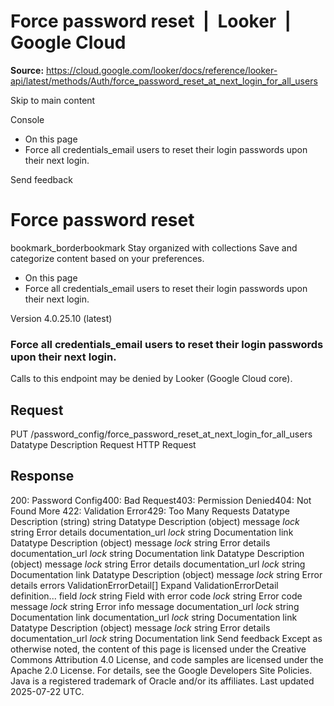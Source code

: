 # Force password reset  |  Looker  |  Google Cloud

**Source:** https://cloud.google.com/looker/docs/reference/looker-api/latest/methods/Auth/force_password_reset_at_next_login_for_all_users

Skip to main content 



Console 
  * On this page
  * Force all credentials_email users to reset their login passwords upon their next login.




Send feedback 
#  Force password reset
bookmark_borderbookmark Stay organized with collections  Save and categorize content based on your preferences.
  * On this page
  * Force all credentials_email users to reset their login passwords upon their next login.


Version 4.0.25.10 (latest) 
### Force all credentials_email users to reset their login passwords upon their next login.
Calls to this endpoint may be denied by Looker (Google Cloud core).
## Request
PUT /password_config/force_password_reset_at_next_login_for_all_users 
Datatype
Description
Request
HTTP Request 
## Response
200: Password Config400: Bad Request403: Permission Denied404: Not Found More
422: Validation Error429: Too Many Requests
Datatype
Description
(string)
string 
Datatype
Description
(object)
message
_lock_
string 
Error details
documentation_url
_lock_
string 
Documentation link
Datatype
Description
(object)
message
_lock_
string 
Error details
documentation_url
_lock_
string 
Documentation link
Datatype
Description
(object)
message
_lock_
string 
Error details
documentation_url
_lock_
string 
Documentation link
Datatype
Description
(object)
message
_lock_
string 
Error details
errors
ValidationErrorDetail[] 
Expand ValidationErrorDetail definition... 
field
_lock_
string 
Field with error
code
_lock_
string 
Error code
message
_lock_
string 
Error info message
documentation_url
_lock_
string 
Documentation link
documentation_url
_lock_
string 
Documentation link
Datatype
Description
(object)
message
_lock_
string 
Error details
documentation_url
_lock_
string 
Documentation link
Send feedback 
Except as otherwise noted, the content of this page is licensed under the Creative Commons Attribution 4.0 License, and code samples are licensed under the Apache 2.0 License. For details, see the Google Developers Site Policies. Java is a registered trademark of Oracle and/or its affiliates.
Last updated 2025-07-22 UTC.


